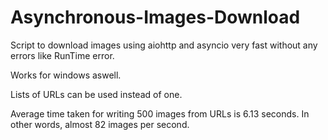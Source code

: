 # Asynchronous-Images-Download
Script to download images using aiohttp and asyncio very fast without any errors like RunTime error.

Works for windows aswell.

Lists of URLs can be used instead of one.


Average time taken for writing 500 images from URLs is 6.13 seconds. In other words, almost 82 images per second.
